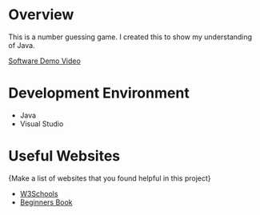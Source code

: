 # Overview

This is a number guessing game. I created this to show my understanding of Java.


[Software Demo Video](http://youtube.link.goes.here)

# Development Environment
- Java
- Visual Studio

# Useful Websites

{Make a list of websites that you found helpful in this project}
* [W3Schools](https://www.w3schools.com/java/default.asp)
* [Beginners Book](https://beginnersbook.com/java-collections-tutorials/)